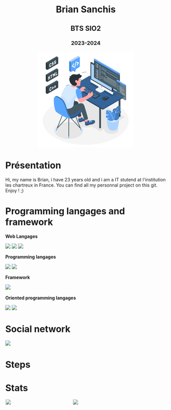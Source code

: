 <div  align="center">
  <h1>Brian Sanchis</h1>
  <h2>BTS SIO2</h2>
  <h3>2023-2024</h3>
  
  <picture>
    <source media="(max-width: 767px)" srcset="">
    <img align="center" alt="" src="programming.svg" width=300px>
  </picture>
</div>

# Présentation

Hi, my name is Brian, i have 23 years old and i am a IT stutend at l'institution les chartreux in France. You can find all my personnal project on this git. Enjoy ! ;)

# Programming langages and framework

**Web Langages**

<img src ="https://img.shields.io/badge/Html5-E34F26?style=for-the-badge&logo=Html5&logoColor=white"> </img><img src ="https://img.shields.io/badge/Css3-1572B6?style=for-the-badge&logo=Css3&logoColor=white"></img> <img src ="https://img.shields.io/badge/JavaScript-F7DF1E?style=for-the-badge&logo=JavaScript&logoColor=black"></img>

**Programming langages**

<img src ="https://img.shields.io/badge/Python-3776AB?style=for-the-badge&logo=Python&logoColor=white"></img> <img src ="https://img.shields.io/badge/Php-777BB4?style=for-the-badge&logo=Php&logoColor=white"></img>

**Framework**

<img src ="https://img.shields.io/badge/Laravel-FF2D20?style=for-the-badge&logo=Laravel&logoColor=white"></img>

**Oriented programming langages**

<img src ="https://img.shields.io/badge/Csharp-A100FF?style=for-the-badge&logo=Csharp&logoColor=white"></img> <img src ="https://img.shields.io/badge/Java-FF6A00?style=for-the-badge&logo=java15&logo-color=EE4C2C"></img>

# Social network

<a href="https://www.linkedin.com/in/sanchis-brian-641201206/">
  <img src ="https://img.shields.io/badge/linkedin-0A66C2?style=for-the-badge&logo=linkedin&logo-color=EE4C2C"></img>
</a>

# Steps


# Stats

<div align="center" style="display: flex; justify-content: space-around;">
  <img width="41.7%" src='https://github-readme-stats.vercel.app/api/top-langs/?username=BrianSanchis&layout=compact&langs_count=8&bg_color=0d1117&text_color=E5E7EB'/>
  <img width="57.7%" src='https://github-readme-stats.vercel.app/api?username=BrianSanchis&count_private=true&bg_color=0d1117&text_color=E5E7EB'/>
</div>
